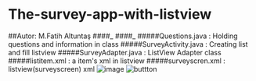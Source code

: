 # The-survey-app-with-listview
##Autor: M.Fatih Altuntaş
####_
####_
#####Questions.java       : Holding questions and information in class
#####SurveyActivity.java  : Creating list and fill listview
#####SurveyAdapter.java   : ListView Adapter class
#####listitem.xml         : a item's xml in listview
#####surveyscren.xml      : listview(surveyscreen) xml
![image](https://cloud.githubusercontent.com/assets/13722649/16833390/cfd11452-49b7-11e6-807f-13799724419c.png})
![buttton](https://cloud.githubusercontent.com/assets/13722649/16833390/cfd11452-49b7-11e6-807f-13799724419c.png)
